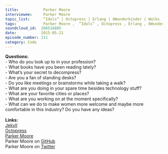 ```yaml
--- 
title:           Parker Moore 
interviewee:     Parker Moore 
topic_list:      “Idols” | Octopress | Erlang | 6Wunderkinder | Walks | Amazon tribe | Books | Linguistics | Chomsky | Oakland | Spare time | Cities | Jekyll 3 | Women in tech | Gender biases | Role models
tags:            Parker Moore ,  “Idols” , Octopress , Erlang , 6Wunderkinder , Walks , Amazon tribe , Books , Linguistics , Chomsky , Oakland , Spare time , Cities , Jekyll 3 , Women in tech , Gender biases , Role models
soundcloud_id:  206516885
date:           2015-05-21
episode_number: 111
category: Code
---
```


<p class="show_notes_display"><b>Questions:</b><br>- Who do you look up to in your profession?<br>- What books have you been reading lately?<br>- What’s your secret to decompress?<br>- Are you a fan of standing desks?<br>- Do you like meetings or brainstorms while taking a walk?<br>- What are you doing in your spare time besides technology stuff?<br>- What are your favorite cities or places?<br>- What are you working on at the moment specifically?<br>- What can we do to make women more welcome and maybe more comfortable in this industry? Do you have any ideas?<br><br><b>Links:<br></b><a rel="nofollow" target="_blank" href="http://jekyllrb.com/">Jekyll</a><br><a rel="nofollow" target="_blank" href="http://octopress.org/">Octopress</a><br><a rel="nofollow" target="_blank" href="https://byparker.com/">Parker Moore</a><br>Parker Moore on <a rel="nofollow" target="_blank" href="https://github.com/parkr">GitHub</a><br>Parker Moore on <a rel="nofollow" target="_blank" href="https://twitter.com/parkr">Twitter</a><br><br></p>
